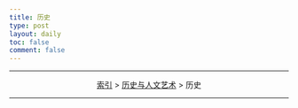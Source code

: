 ```yaml
---
title: 历史
type: post
layout: daily
toc: false
comment: false
---
```

---
<span><center>[索引](/gknows/index) > [历史与人文艺术](/gknows/历史与人文艺术) > 历史</center></span>

---
